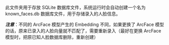 此文件夹用于存放 SQLite 数据库文件，系统运行时会自动创建一个名为 known_faces.db 数据库文件，用于存储录入的人脸信息。  

***注意***：不同的 ArcFace 模型产生的 Embedding 不同，如果更换了 ArcFace 模型的话，原来已录入的人脸向量就不匹配了，需要重新录入（最好在更换 ArcFace 模型时，把原已知人脸数据库删除，重新创建）